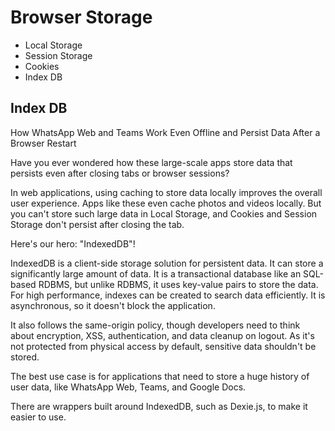 # Browser Storage

- Local Storage
- Session Storage
- Cookies
- Index DB

## Index DB

How WhatsApp Web and Teams Work Even Offline and Persist Data After a Browser Restart

Have you ever wondered how these large-scale apps store data that persists even after closing tabs or browser sessions?

In web applications, using caching to store data locally improves the overall user experience. Apps like these even cache photos and videos locally. But you can't store such large data in Local Storage, and Cookies and Session Storage don't persist after closing the tab.

Here's our hero: "IndexedDB"!

IndexedDB is a client-side storage solution for persistent data. It can store a significantly large amount of data. It is a transactional database like an SQL-based RDBMS, but unlike RDBMS, it uses key-value pairs to store the data. For high performance, indexes can be created to search data efficiently. It is asynchronous, so it doesn't block the application.

It also follows the same-origin policy, though developers need to think about encryption, XSS, authentication, and data cleanup on logout. As it's not protected from physical access by default, sensitive data shouldn't be stored.

The best use case is for applications that need to store a huge history of user data, like WhatsApp Web, Teams, and Google Docs.

There are wrappers built around IndexedDB, such as Dexie.js, to make it easier to use.

